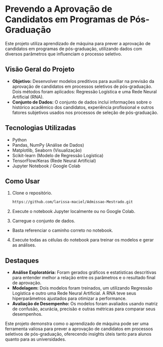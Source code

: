 # Prevendo a Aprovação de Candidatos em Programas de Pós-Graduação

Este projeto utiliza aprendizado de máquina para prever a aprovação de candidatos em programas de pós-graduação, utilizando dados com diversos parâmetros que influenciam o processo seletivo.

## Visão Geral do Projeto
- **Objetivo:** Desenvolver modelos preditivos para auxiliar na previsão da aprovação de candidatos em processos seletivos de pós-graduação. Dois métodos foram aplicados: Regressão Logística e uma Rede Neural Artificial (RNA).
- **Conjunto de Dados:** O conjunto de dados inclui informações sobre o histórico acadêmico dos candidatos, experiência profissional e outros fatores subjetivos usados nos processos de seleção de pós-graduação.

## Tecnologias Utilizadas
- Python
- Pandas, NumPy (Análise de Dados)
- Matplotlib, Seaborn (Visualização)
- Scikit-learn (Modelo de Regressão Logística)
- TensorFlow/Keras (Rede Neural Artificial)
- Jupyter Notebook / Google Colab

## Como Usar

1. Clone o repositório.
   ```bash
   https://github.com/larissa-maciel/Admissao-Mestrado.git

2. Execute o notebook Jupyter localmente ou no Google Colab.

3. Carregue o conjunto de dados.

 - Basta referenciar o caminho correto no notebook.

4. Execute todas as células do notebook para treinar os modelos e gerar as análises.

## Destaques

- **Análise Exploratória:** Foram gerados gráficos e estatísticas descritivas para entender melhor a relação entre os parâmetros e o resultado final de aprovação.
- **Modelagem:** Dois modelos foram treinados, um utilizando Regressão Logística e outro uma Rede Neural Artificial. A RNA teve seus hiperparâmetros ajustados para otimizar a performance.
- **Avaliação de Desempenho:** Os modelos foram avaliados usando matriz de confusão, acurácia, precisão e outras métricas para comparar seus desempenhos.

Este projeto demonstra como o aprendizado de máquina pode ser uma ferramenta valiosa para prever a aprovação de candidatos em processos seletivos de pós-graduação, oferecendo insights úteis tanto para alunos quanto para as universidades.

